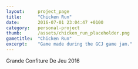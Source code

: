 ```yaml
---
layout: 	project_page
title:  	"Chicken Run"
date:  		2016-07-01 23:04:47 +0100
category: 	personal-project
thumb: 		/assets/chicken_run_placeholder.png
gametitle: 	"Chicken Run"
excerpt: 	"Game made during the GCJ game jam."
---
```


Grande Confiture De Jeu 2016